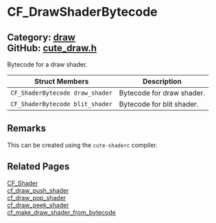 [//]: # (This file is automatically generated by Cute Framework's docs parser.)
[//]: # (Do not edit this file by hand!)
[//]: # (See: https://github.com/RandyGaul/cute_framework/blob/master/samples/docs_parser.cpp)
[](../header.md ':include')

# CF_DrawShaderBytecode

Category: [draw](/api_reference?id=draw)  
GitHub: [cute_draw.h](https://github.com/RandyGaul/cute_framework/blob/master/include/cute_draw.h)  
---

Bytecode for a draw shader.

Struct Members | Description
--- | ---
`CF_ShaderBytecode draw_shader` | Bytecode for draw shader.
`CF_ShaderBytecode blit_shader` | Bytecode for blit shader.

## Remarks

This can be created using the `cute-shaderc` compiler.

## Related Pages

[CF_Shader](/graphics/cf_shader.md)  
[cf_draw_push_shader](/draw/cf_draw_push_shader.md)  
[cf_draw_pop_shader](/draw/cf_draw_pop_shader.md)  
[cf_draw_peek_shader](/draw/cf_draw_peek_shader.md)  
[cf_make_draw_shader_from_bytecode](/draw/cf_make_draw_shader_from_bytecode.md)  
